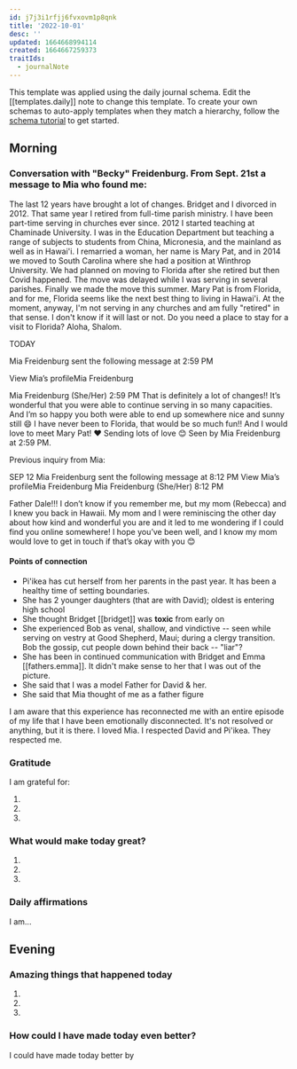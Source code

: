 ```yaml
---
id: j7j3i1rfjj6fvxovm1p8qnk
title: '2022-10-01'
desc: ''
updated: 1664668994114
created: 1664667259373
traitIds:
  - journalNote
---
```

This template was applied using the daily journal schema. Edit the [[templates.daily]] note to change this template.
To create your own schemas to auto-apply templates when they match a hierarchy, follow the [schema tutorial](https://blog.dendron.so/notes/P1DL2uXHpKUCa7hLiFbFA/) to get started.

<!--
Based on the journaling method created by Intelligent Change:
- [Intelligent Change: Our Story](https://www.intelligentchange.com/pages/our-story)
- [The Five Minute Journal](https://www.intelligentchange.com/products/the-five-minute-journal)
-->

## Morning

<!-- Fill out this section after waking up -->
### Conversation with "Becky" Freidenburg. From Sept. 21st a message to Mia who found me:

The last 12 years have brought a lot of changes. Bridget and I divorced in 2012. That same year I retired from full-time parish ministry. I have been part-time serving in churches ever since. 2012 I started teaching at Chaminade University. I was in the Education Department but teaching a range of subjects to students from China, Micronesia, and the mainland as well as in Hawai'i. I remarried a woman, her name is Mary Pat, and in 2014 we moved to South Carolina where she had a position at Winthrop University. We had planned on moving to Florida after she retired but then Covid happened. The move was delayed while I was serving in several parishes. Finally we made the move this summer. Mary Pat is from Florida, and for me, Florida seems like the next best thing to living in Hawai'i. At the moment, anyway, I'm not serving in any churches and am fully "retired" in that sense. I don't know if it will last or not. Do you need a place to stay for a visit to Florida? Aloha, Shalom.

TODAY

Mia Freidenburg sent the following message at 2:59 PM

View Mia’s profileMia Freidenburg

Mia Freidenburg (She/Her)  2:59 PM
That is definitely a lot of changes!! It’s wonderful that you were able to continue serving in so many capacities. And I’m so happy you both were able to end up somewhere nice and sunny still 😄 I have never been to Florida, that would be so much fun!! And I would love to meet Mary Pat! ❤️ Sending lots of love 😊
Seen by Mia Freidenburg at 2:59 PM.

Previous inquiry from Mia:

SEP 12
Mia Freidenburg sent the following message at 8:12 PM
View Mia’s profileMia Freidenburg
Mia Freidenburg (She/Her)  8:12 PM

Father Dale!!! I don’t know if you remember me, but my mom (Rebecca) and I knew you back in Hawaii. My mom and I were reminiscing the other day about how kind and wonderful you are and it led to me wondering if I could find you online somewhere! I hope you’ve been well, and I know my mom would love to get in touch if that’s okay with you 😊

#### Points of connection
- Pi'ikea has cut herself from her parents in the past year. It has been a healthy time of setting boundaries.
- She has 2 younger daughters (that are with David); oldest is entering high school
- She thought Bridget [[bridget]] was **toxic** from early on
- She experienced Bob as venal, shallow, and vindictive -- seen while serving on vestry at Good Shepherd, Maui; during a clergy transition. Bob the gossip, cut people down behind their back -- "liar"?
- She has been in continued communication with Bridget and Emma [[fathers.emma]]. It didn't make sense to her that I was out of the picture.
- She said that I was a model Father for David & her.
- She said that Mia thought of me as a father figure

I am aware that this experience has reconnected me with an entire episode of my life that I have been emotionally disconnected. It's not resolved or anything, but it is there. I loved Mia. I respected David and Pi'ikea. They respected me.
### Gratitude

I am grateful for:

1.
2.
3.

### What would make today great?

1.
2.
3.

### Daily affirmations

I am...

## Evening

<!-- Fill out this section before going to sleep, reflecting on your day -->

### Amazing things that happened today

1.
2.
3.

### How could I have made today even better?

I could have made today better by
